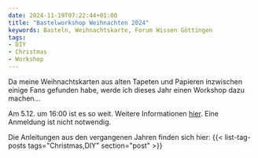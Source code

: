 ```yaml
---
date: 2024-11-19T07:22:44+01:00
title: "Bastelworkshop Weihnachten 2024"
keywords: Basteln, Weihnachtskarte, Forum Wissen Göttingen
tags:
- DIY
- Christmas
- Workshop
---
```


Da meine Weihnachtskarten aus alten Tapeten und Papieren inzwischen einige Fans gefunden habe, werde ich dieses Jahr einen Workshop dazu machen...

<!--more-->

Am 5.12. um 16:00 ist es so weit. Weitere Informationen [hier](https://www.forum-wissen.de/event/adventsprogramm-weihnachtskarten/). Eine Anmeldung ist nicht notwendig. 

Die Anleitungen aus den vergangenen Jahren finden sich hier:
{{< list-tag-posts tags="Christmas,DIY" section="post" >}}

